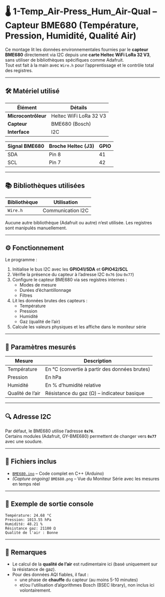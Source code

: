 # 🌡️ 1-Temp_Air-Press_Hum_Air-Qual – Capteur BME680 (Température, Pression, Humidité, Qualité Air)

Ce montage lit les données environnementales fournies par le **capteur BME680** directement via I2C depuis une **carte Heltec WiFi LoRa 32 V3**, sans utiliser de bibliothèques spécifiques comme Adafruit.  
Tout est fait à la main avec `Wire.h` pour l’apprentissage et le contrôle total des registres.

---

## 🛠️ Matériel utilisé

| Élément             | Détails                        |
|---------------------|--------------------------------|
| **Microcontrôleur** | Heltec WiFi LoRa 32 V3         |
| **Capteur**         | BME680 (Bosch)                 |
| **Interface**       | I2C                            |

| Signal BME680 | Broche Heltec (J3) | GPIO |
|---------------|--------------------|------|
| SDA           | Pin 8              | 41   |
| SCL           | Pin 7              | 42   |

---

## 📚 Bibliothèques utilisées

| Bibliothèque | Utilisation         |
|--------------|---------------------|
| `Wire.h`     | Communication I2C   |

Aucune autre bibliothèque (Adafruit ou autre) n’est utilisée. Les registres sont manipulés manuellement.

---

## ⚙️ Fonctionnement

Le programme :

1. Initialise le bus I2C avec les **GPIO41/SDA** et **GPIO42/SCL**
2. Vérifie la présence du capteur à l’adresse I2C `0x76` (ou `0x77`)
3. Configure le capteur BME680 via ses registres internes :
   - Modes de mesure
   - Durées d’échantillonnage
   - Filtres
4. Lit les données brutes des capteurs :
   - Température
   - Pression
   - Humidité
   - Gaz (qualité de l’air)
5. Calcule les valeurs physiques et les affiche dans le moniteur série

---

## 🧪 Paramètres mesurés

| Mesure         | Description                           |
|----------------|---------------------------------------|
| Température    | En °C (convertie à partir des données brutes) |
| Pression       | En hPa                                |
| Humidité       | En % d’humidité relative              |
| Qualité de l’air | Résistance du gaz (Ω) – indicateur basique |

---

## 🔍 Adresse I2C

Par défaut, le BME680 utilise l’adresse **`0x76`**.  
Certains modules (Adafruit, GY-BME680) permettent de changer vers **`0x77`** avec une soudure.

---

## 📁 Fichiers inclus

- [`BME680.ino`](./BME680.ino) – Code complet en C++ (Arduino)
- *(Capture ongoing)* `BME680.png` – Vue du Moniteur Série avec les mesures en temps réel

---

## 💬 Exemple de sortie console

```plaintext
Température: 24.68 °C
Pression: 1013.55 hPa
Humidité: 48.21 %
Résistance gaz: 21100 Ω
Qualité de l'air : Bonne
```

---

## 🧠 Remarques

- Le calcul de la **qualité de l’air** est rudimentaire ici (basé uniquement sur la résistance de gaz).
- Pour des données AQI fiables, il faut :
  - une phase de **chauffe** du capteur (au moins 5-10 minutes)
  - et/ou l'utilisation d’algorithmes Bosch (BSEC library), non inclus ici volontairement.

